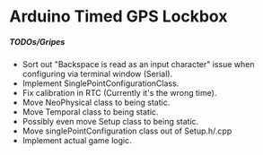 # Arduino Timed GPS Lockbox

##### TODOs/Gripes
* Sort out "Backspace is read as an input character" issue when configuring via terminal window (Serial).
* Implement SinglePointConfigurationClass.
* Fix calibration in RTC (Currently it's the wrong time).
* Move NeoPhysical class to being static.
* Move Temporal class to being static.
* Possibly even move Setup class to being static.
* Move singlePointConfiguration class out of Setup.h/.cpp
* Implement actual game logic.